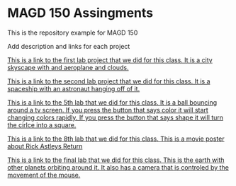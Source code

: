# MAGD 150 Assingments

This is the repository example for MAGD 150

Add description and links for each project

[This is a link to the first lab project that we did for this class. It is a city skyscape with and aeroplane and clouds.](https://github.com/ssvendsen111/MAGD-150-Assignments/blob/gh-pages/f21magd150lab01_Svendsen/Lab1.js)

[This is a link to the second lab project that we did for this class. It is a spaceship with an astronaut hanging off of it.](https://github.com/ssvendsen111/MAGD-150-Assignments/blob/gh-pages/f21magd150lab02_Svendsen/Lab1.js)

[This is a link to the 5th lab that we did for this class. It is a ball bouncing around a tv screen. If you press the button that says color it will start changing colors rapidly. If you press the button that says shape it will turn the cirlce into a square.](https://github.com/ssvendsen111/MAGD-150-Assignments/blob/gh-pages/f21magd150lab05_Svendsen/Lab1.js)

[This is a link to the 8th lab that we did for this class. This is a movie poster about Rick Astleys Return](https://github.com/ssvendsen111/MAGD-150-Assignments/blob/gh-pages/f21magd150lab08_Svendsen/Lab1.js)

[This is a link to the final lab that we did for this class. This is the earth with other planets orbiting around it. It also has a camera that is controled by the movement of the mouse.](https://github.com/ssvendsen111/MAGD-150-Assignments/blob/gh-pages/f21magd150lab10_Svendsen/Lab1.js)
